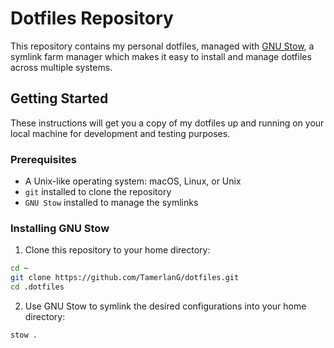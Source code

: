# Dotfiles Repository

This repository contains my personal dotfiles, managed with [GNU Stow](https://www.gnu.org/software/stow/), a symlink farm manager which makes it easy to install and manage dotfiles across multiple systems.

## Getting Started

These instructions will get you a copy of my dotfiles up and running on your local machine for development and testing purposes.

### Prerequisites

- A Unix-like operating system: macOS, Linux, or Unix
- `git` installed to clone the repository
- `GNU Stow` installed to manage the symlinks

### Installing GNU Stow
1. Clone this repository to your home directory: 
```bash
cd ~
git clone https://github.com/TamerlanG/dotfiles.git
cd .dotfiles
```
2. Use GNU Stow to symlink the desired configurations into your home directory:
```bash
stow . 
```




